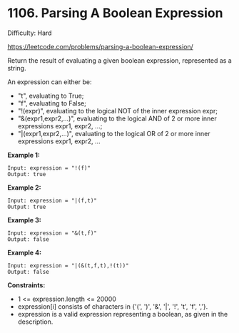 # 1106. Parsing A Boolean Expression

Difficulty: Hard

https://leetcode.com/problems/parsing-a-boolean-expression/

Return the result of evaluating a given boolean expression, represented as a string.

An expression can either be:

* "t", evaluating to True;
* "f", evaluating to False;
* "!(expr)", evaluating to the logical NOT of the inner expression expr;
* "&(expr1,expr2,...)", evaluating to the logical AND of 2 or more inner expressions expr1, expr2, ...;
* "|(expr1,expr2,...)", evaluating to the logical OR of 2 or more inner expressions expr1, expr2, ...


**Example 1:**
```
Input: expression = "!(f)"
Output: true
```

**Example 2:**
```
Input: expression = "|(f,t)"
Output: true
```

**Example 3:**
```
Input: expression = "&(t,f)"
Output: false
```

**Example 4:**
```
Input: expression = "|(&(t,f,t),!(t))"
Output: false
```

**Constraints:**

* 1 <= expression.length <= 20000
* expression[i] consists of characters in {'(', ')', '&', '|', '!', 't', 'f', ','}.
* expression is a valid expression representing a boolean, as given in the description.
